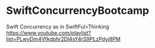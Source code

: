 # SwiftConcurrencyBootcamp
Swift Concurrency as in SwiftFul>Thinking https://www.youtube.com/playlist?list=PLwvDm4Vfkdphr2Dl4sY4rS9PLzPdyi8PM
